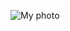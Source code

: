 ![My photo](https://avatars0.githubusercontent.com/u/10008627?s=460&u=fc1a93251e1397d3e6eca278161530b7999b58e9&v=4)
